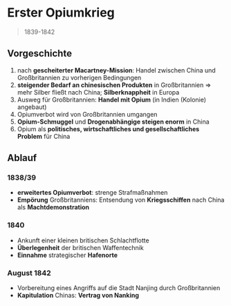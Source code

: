 # Erster Opiumkrieg

> 1839-1842

## Vorgeschichte

1. nach **gescheiterter Macartney-Mission**: Handel zwischen China und Großbritannien zu vorherigen Bedingungen
2. **steigender Bedarf an chinesischen Produkten** in Großbritannien => mehr Silber fließt nach China; **Silberknappheit** in Europa
3. Ausweg für Großbritannien: **Handel mit Opium** (in Indien (Kolonie) angebaut)
4. Opiumverbot wird von Großbritannien umgangen
5. **Opium-Schmuggel** und **Drogenabhängige steigen enorm** in China
6. Opium als **politisches, wirtschaftliches und gesellschaftliches Problem** für China

## Ablauf

### 1838/39

- **erweitertes Opiumverbot**: strenge Strafmaßnahmen
- **Empörung** Großbritanniens: Entsendung von **Kriegsschiffen** nach China als **Machtdemonstration**

### 1840

- Ankunft einer kleinen britischen Schlachtflotte
- **Überlegenheit** der britischen Waffentechnik
- **Einnahme** strategischer **Hafenorte**

### August 1842

- Vorbereitung eines Angriffs auf die Stadt Nanjing durch Großbritannien
- **Kapitulation** Chinas: **Vertrag von Nanking**
